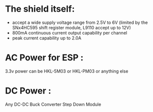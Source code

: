 
# The shield itself:
* accept a wide supply voltage range from 2.5V to 6V (limited by the SNx4HC595 shift register module, L9110 accept up to 12V)
* 800mA continuous current output capability per channel
* peak current capability up to 2.0A

# AC Power for ESP : 
3.3v power can be HKL-5M03 or HKL-PM03 or anything else

# DC Power : 
Any DC-DC Buck Converter Step Down Module

